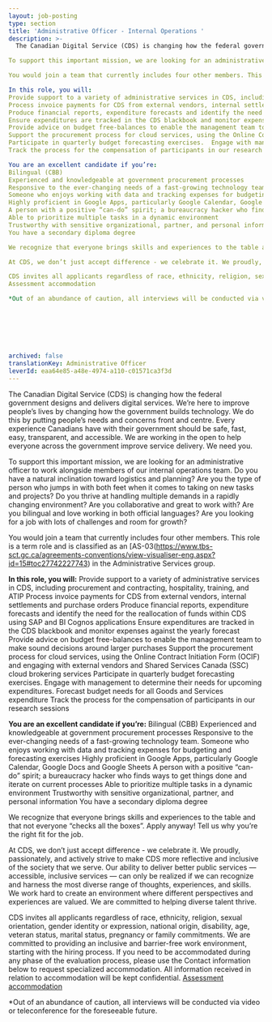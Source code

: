 ```yaml
---
layout: job-posting
type: section
title: 'Administrative Officer - Internal Operations '
description: >-
  The Canadian Digital Service (CDS) is changing how the federal government designs and delivers digital services. We’re here to improve people’s lives by changing how the government builds technology. We do this by putting people’s needs and concerns front and centre. Every experience Canadians have with their government should be safe, fast, easy, transparent, and accessible. We are working in the open to help everyone across the government improve service delivery. We need you.

To support this important mission, we are looking for an administrative officer to work alongside members of our internal operations team. Do you have a natural inclination toward logistics and planning? Are you the type of person who jumps in with both feet when it comes to taking on new tasks and projects? Do you thrive at handling multiple demands in a rapidly changing environment? Are you collaborative and great to work with? Are you bilingual and love working in both official languages? Are you looking for a job with lots of challenges and room for growth? 

You would join a team that currently includes four other members. This role is a term role and is classified as an AS-03 in the Administrative Services group.

In this role, you will:
Provide support to a variety of administrative services in CDS, including procurement and contracting, hospitality, training, and ATIP
Process invoice payments for CDS from external vendors, internal settlements and purchase orders
Produce financial reports, expenditure forecasts and identify the need for the reallocation of funds within CDS using SAP and BI Cognos applications
Ensure expenditures are tracked in the CDS blackbook and monitor expenses against the yearly forecast
Provide advice on budget free-balances to enable the management team to make  sound decisions around larger purchases
Support the procurement process for cloud services, using the Online Contract Initiation Form (OCIF) and engaging with external vendors and Shared Services Canada (SSC) cloud brokering services
Participate in quarterly budget forecasting exercises.  Engage with management to determine their needs for upcoming expenditures.  Forecast budget needs for all Goods and Services expenditure
Track the process for the compensation of participants in our research sessions

You are an excellent candidate if you’re:
Bilingual (CBB)
Experienced and knowledgeable at government procurement processes
Responsive to the ever-changing needs of a fast-growing technology team.
Someone who enjoys working with data and tracking expenses for budgeting and forecasting exercises
Highly proficient in Google Apps, particularly Google Calendar, Google Docs and Google Sheets
A person with a positive “can-do” spirit; a bureaucracy hacker who finds ways to get things done and iterate on current processes
Able to prioritize multiple tasks in a dynamic environment
Trustworthy with sensitive organizational, partner, and personal information
You have a secondary diploma degree

We recognize that everyone brings skills and experiences to the table and that not everyone “checks all the boxes”. Apply anyway! Tell us why you’re the right fit for the job.

At CDS, we don’t just accept difference - we celebrate it. We proudly, passionately, and actively strive to make CDS more reflective and inclusive of the society that we serve. Our ability to deliver better public services — accessible, inclusive services — can only be realized if we can recognize and harness the most diverse range of thoughts, experiences, and skills. We work hard to create an environment where different perspectives and experiences are valued. We are committed to helping diverse talent thrive.

CDS invites all applicants regardless of race, ethnicity, religion, sexual orientation, gender identity or expression, national origin, disability, age, veteran status, marital status, pregnancy or family commitments. We are committed to providing an inclusive and barrier-free work environment, starting with the hiring process. If you need to be accommodated during any phase of the evaluation process, please use the Contact information below to request specialized accommodation. All information received in relation to accommodation will be kept confidential.
Assessment accommodation

*Out of an abundance of caution, all interviews will be conducted via video or teleconference for the foreseeable future.







archived: false
translationKey: Administrative Officer
leverId: eaa64e85-a48e-4974-a110-c01571ca3f3d
---
```


The Canadian Digital Service (CDS) is changing how the federal government designs and delivers digital services. We’re here to improve people’s lives by changing how the government builds technology. We do this by putting people’s needs and concerns front and centre. Every experience Canadians have with their government should be safe, fast, easy, transparent, and accessible. We are working in the open to help everyone across the government improve service delivery. We need you.

To support this important mission, we are looking for an administrative officer to work alongside members of our internal operations team. Do you have a natural inclination toward logistics and planning? Are you the type of person who jumps in with both feet when it comes to taking on new tasks and projects? Do you thrive at handling multiple demands in a rapidly changing environment? Are you collaborative and great to work with? Are you bilingual and love working in both official languages? Are you looking for a job with lots of challenges and room for growth? 

You would join a team that currently includes four other members. This role is a term role and is classified as an [AS-03(https://www.tbs-sct.gc.ca/agreements-conventions/view-visualiser-eng.aspx?id=15#toc27742227743) in the Administrative Services group.

**In this role, you will:**
Provide support to a variety of administrative services in CDS, including procurement and contracting, hospitality, training, and ATIP
Process invoice payments for CDS from external vendors, internal settlements and purchase orders
Produce financial reports, expenditure forecasts and identify the need for the reallocation of funds within CDS using SAP and BI Cognos applications
Ensure expenditures are tracked in the CDS blackbook and monitor expenses against the yearly forecast
Provide advice on budget free-balances to enable the management team to make  sound decisions around larger purchases
Support the procurement process for cloud services, using the Online Contract Initiation Form (OCIF) and engaging with external vendors and Shared Services Canada (SSC) cloud brokering services
Participate in quarterly budget forecasting exercises.  Engage with management to determine their needs for upcoming expenditures.  Forecast budget needs for all Goods and Services expenditure
Track the process for the compensation of participants in our research sessions

**You are an excellent candidate if you’re:**
Bilingual (CBB)
Experienced and knowledgeable at government procurement processes
Responsive to the ever-changing needs of a fast-growing technology team.
Someone who enjoys working with data and tracking expenses for budgeting and forecasting exercises
Highly proficient in Google Apps, particularly Google Calendar, Google Docs and Google Sheets
A person with a positive “can-do” spirit; a bureaucracy hacker who finds ways to get things done and iterate on current processes
Able to prioritize multiple tasks in a dynamic environment
Trustworthy with sensitive organizational, partner, and personal information
You have a secondary diploma degree

We recognize that everyone brings skills and experiences to the table and that not everyone “checks all the boxes”. Apply anyway! Tell us why you’re the right fit for the job.

At CDS, we don’t just accept difference - we celebrate it. We proudly, passionately, and actively strive to make CDS more reflective and inclusive of the society that we serve. Our ability to deliver better public services — accessible, inclusive services — can only be realized if we can recognize and harness the most diverse range of thoughts, experiences, and skills. We work hard to create an environment where different perspectives and experiences are valued. We are committed to helping diverse talent thrive.

CDS invites all applicants regardless of race, ethnicity, religion, sexual orientation, gender identity or expression, national origin, disability, age, veteran status, marital status, pregnancy or family commitments. We are committed to providing an inclusive and barrier-free work environment, starting with the hiring process. If you need to be accommodated during any phase of the evaluation process, please use the Contact information below to request specialized accommodation. All information received in relation to accommodation will be kept confidential.
[Assessment accommodation](https://www.canada.ca/en/public-service-commission/services/assessment-accommodation-page.html)

*Out of an abundance of caution, all interviews will be conducted via video or teleconference for the foreseeable future.







